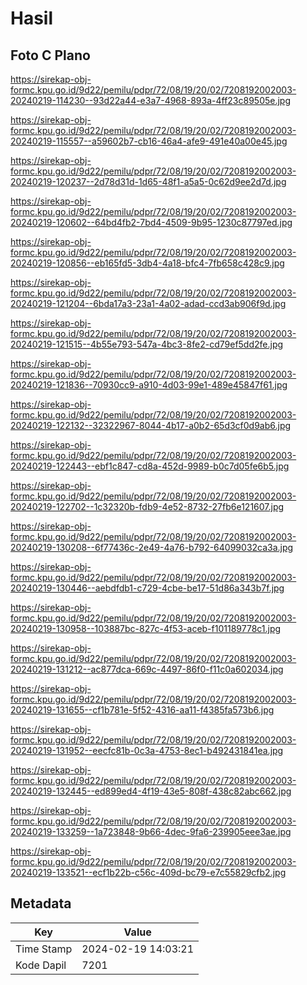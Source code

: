 # Hasil

## Foto C Plano

https://sirekap-obj-formc.kpu.go.id/9d22/pemilu/pdpr/72/08/19/20/02/7208192002003-20240219-114230--93d22a44-e3a7-4968-893a-4ff23c89505e.jpg

https://sirekap-obj-formc.kpu.go.id/9d22/pemilu/pdpr/72/08/19/20/02/7208192002003-20240219-115557--a59602b7-cb16-46a4-afe9-491e40a00e45.jpg

https://sirekap-obj-formc.kpu.go.id/9d22/pemilu/pdpr/72/08/19/20/02/7208192002003-20240219-120237--2d78d31d-1d65-48f1-a5a5-0c62d9ee2d7d.jpg

https://sirekap-obj-formc.kpu.go.id/9d22/pemilu/pdpr/72/08/19/20/02/7208192002003-20240219-120602--64bd4fb2-7bd4-4509-9b95-1230c87797ed.jpg

https://sirekap-obj-formc.kpu.go.id/9d22/pemilu/pdpr/72/08/19/20/02/7208192002003-20240219-120856--eb165fd5-3db4-4a18-bfc4-7fb658c428c9.jpg

https://sirekap-obj-formc.kpu.go.id/9d22/pemilu/pdpr/72/08/19/20/02/7208192002003-20240219-121204--6bda17a3-23a1-4a02-adad-ccd3ab906f9d.jpg

https://sirekap-obj-formc.kpu.go.id/9d22/pemilu/pdpr/72/08/19/20/02/7208192002003-20240219-121515--4b55e793-547a-4bc3-8fe2-cd79ef5dd2fe.jpg

https://sirekap-obj-formc.kpu.go.id/9d22/pemilu/pdpr/72/08/19/20/02/7208192002003-20240219-121836--70930cc9-a910-4d03-99e1-489e45847f61.jpg

https://sirekap-obj-formc.kpu.go.id/9d22/pemilu/pdpr/72/08/19/20/02/7208192002003-20240219-122132--32322967-8044-4b17-a0b2-65d3cf0d9ab6.jpg

https://sirekap-obj-formc.kpu.go.id/9d22/pemilu/pdpr/72/08/19/20/02/7208192002003-20240219-122443--ebf1c847-cd8a-452d-9989-b0c7d05fe6b5.jpg

https://sirekap-obj-formc.kpu.go.id/9d22/pemilu/pdpr/72/08/19/20/02/7208192002003-20240219-122702--1c32320b-fdb9-4e52-8732-27fb6e121607.jpg

https://sirekap-obj-formc.kpu.go.id/9d22/pemilu/pdpr/72/08/19/20/02/7208192002003-20240219-130208--6f77436c-2e49-4a76-b792-64099032ca3a.jpg

https://sirekap-obj-formc.kpu.go.id/9d22/pemilu/pdpr/72/08/19/20/02/7208192002003-20240219-130446--aebdfdb1-c729-4cbe-be17-51d86a343b7f.jpg

https://sirekap-obj-formc.kpu.go.id/9d22/pemilu/pdpr/72/08/19/20/02/7208192002003-20240219-130958--103887bc-827c-4f53-aceb-f101189778c1.jpg

https://sirekap-obj-formc.kpu.go.id/9d22/pemilu/pdpr/72/08/19/20/02/7208192002003-20240219-131212--ac877dca-669c-4497-86f0-f11c0a602034.jpg

https://sirekap-obj-formc.kpu.go.id/9d22/pemilu/pdpr/72/08/19/20/02/7208192002003-20240219-131655--cf1b781e-5f52-4316-aa11-f4385fa573b6.jpg

https://sirekap-obj-formc.kpu.go.id/9d22/pemilu/pdpr/72/08/19/20/02/7208192002003-20240219-131952--eecfc81b-0c3a-4753-8ec1-b492431841ea.jpg

https://sirekap-obj-formc.kpu.go.id/9d22/pemilu/pdpr/72/08/19/20/02/7208192002003-20240219-132445--ed899ed4-4f19-43e5-808f-438c82abc662.jpg

https://sirekap-obj-formc.kpu.go.id/9d22/pemilu/pdpr/72/08/19/20/02/7208192002003-20240219-133259--1a723848-9b66-4dec-9fa6-239905eee3ae.jpg

https://sirekap-obj-formc.kpu.go.id/9d22/pemilu/pdpr/72/08/19/20/02/7208192002003-20240219-133521--ecf1b22b-c56c-409d-bc79-e7c55829cfb2.jpg


## Metadata

| Key        | Value               |
| ---------- | ------------------- |
| Time Stamp | 2024-02-19 14:03:21 |
| Kode Dapil | 7201                |



